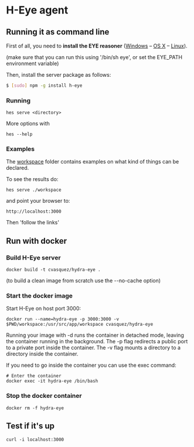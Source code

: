 # H-Eye agent

## Running it as command line

First of all, you need to **install the EYE reasoner** ([Windows](http://eulersharp.sourceforge.net/README.Windows) – [OS X](http://eulersharp.sourceforge.net/README.MacOSX) – [Linux](http://eulersharp.sourceforge.net/README.Linux)).

(make sure that you can run this using '/bin/sh eye', or set the EYE_PATH environment variable)

Then, install the server package as follows:

``` bash
$ [sudo] npm -g install h-eye
```

### Running

```
hes serve <directory>
```

More options with

```
hes --help
```

### Examples

The [workspace](./workspace) folder contains examples on what kind of things can be declared.

To see the results do:

```
hes serve ./workspace
```

and point your browser to:

```
http://localhost:3000
```

Then 'follow the links'

## Run with docker

### Build H-Eye server

```
docker build -t cvasquez/hydra-eye .
```

(to build a clean image from scratch use the --no-cache option)

### Start the docker image


Start H-Eye on host port 3000:

```
docker run --name=hydra-eye -p 3000:3000 -v $PWD/workspace:/usr/src/app/workspace cvasquez/hydra-eye
```

Running your image with -d runs the container in detached mode, leaving the container running in the background. 
The -p flag redirects a public port to a private port inside the container.
The -v flag mounts a directory to a directory inside the container.

If you need to go inside the container you can use the exec command:

```
# Enter the container
docker exec -it hydra-eye /bin/bash
```

### Stop the docker container

```
docker rm -f hydra-eye
```

## Test if it's up

```
curl -i localhost:3000
```
